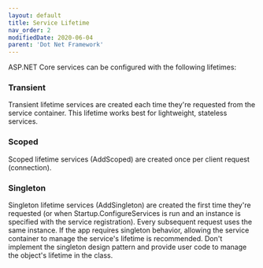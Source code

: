 ```yaml
---
layout: default
title: Service Lifetime
nav_order: 2
modifiedDate: 2020-06-04
parent: 'Dot Net Framework'
---
```


ASP.NET Core services can be configured with the following lifetimes:

### Transient
Transient lifetime services are created each time they're requested from the service container. This lifetime works best for lightweight, stateless services.

### Scoped
Scoped lifetime services (AddScoped) are created once per client request (connection).

### Singleton
Singleton lifetime services (AddSingleton) are created the first time they're requested (or when Startup.ConfigureServices is run and an instance is specified with the service registration). Every subsequent request uses the same instance. If the app requires singleton behavior, allowing the service container to manage the service's lifetime is recommended. Don't implement the singleton design pattern and provide user code to manage the object's lifetime in the class.






